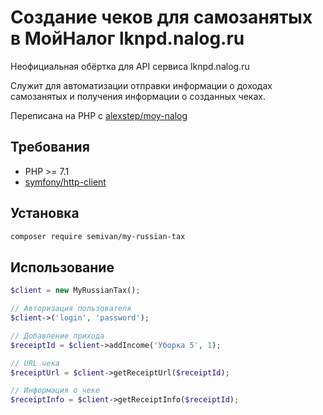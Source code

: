 # Создание чеков для самозанятых в МойНалог lknpd.nalog.ru

Неофициальная обёртка для API сервиса lknpd.nalog.ru

Служит для автоматизации отправки информации о доходах самозанятых и получения информации о созданных чеках.

Переписана на PHP с [alexstep/moy-nalog](https://github.com/alexstep/moy-nalog)

## Требования
* PHP >= 7.1
* [symfony/http-client](https://github.com/symfony/http-client)


## Установка
```sh
composer require semivan/my-russian-tax
```


## Использование
```php
$client = new MyRussianTax();

// Авторизация пользователя
$client->('login', 'password');

// Добавление прихода
$receiptId = $client->addIncome('Уборка 5', 1);

// URL чека
$receiptUrl = $client->getReceiptUrl($receiptId);

// Информация о чеке
$receiptInfo = $client->getReceiptInfo($receiptId);
```
